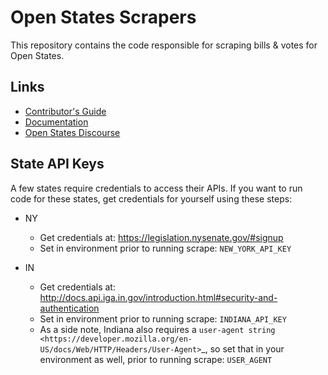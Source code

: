 # Open States Scrapers

This repository contains the code responsible for scraping bills & votes for Open States.

## Links

* [Contributor's Guide](https://docs.openstates.org/en/latest/contributing/getting-started.html)
* [Documentation](https://docs.openstates.org/en/latest/contributing/scrapers.html)
* [Open States Discourse](https://discourse.openstates.org)


## State API Keys

A few states require credentials to access their APIs. If you want to run code for these states, get credentials for yourself using these steps:

* NY

  * Get credentials at: https://legislation.nysenate.gov/#signup
  * Set in environment prior to running scrape: ``NEW_YORK_API_KEY``

* IN

  * Get credentials at: http://docs.api.iga.in.gov/introduction.html#security-and-authentication
  * Set in environment prior to running scrape: ``INDIANA_API_KEY``
  * As a side note, Indiana also requires a `user-agent string <https://developer.mozilla.org/en-US/docs/Web/HTTP/Headers/User-Agent>`_, so set that in your environment as well, prior to running scrape: ``USER_AGENT``
